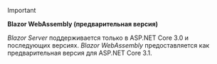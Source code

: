 > [!IMPORTANT]
> **Blazor WebAssembly (предварительная версия)**
>
> *Blazor Server* поддерживается только в ASP.NET Core 3.0 и последующих версиях. *Blazor WebAssembly* предоставляется как предварительная версия для ASP.NET Core 3.1.
